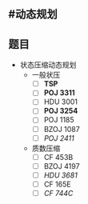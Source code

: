 #动态规划
------
## 题目
- 状态压缩动态规划
	- 一般状压
		- [ ]  **TSP**
		- [ ]  **POJ 3311**
		- [ ]  HDU 3001
		- [ ]  **POJ 3254**
		- [ ]  POJ 1185
		- [ ]  BZOJ 1087
		- [ ] *POJ 2411*
	- 质数压缩
		- [ ]  CF 453B
		- [ ]  BZOJ 4197
		- [ ] *HDU 3681*
		- [ ]  CF 165E
		- [ ] *CF 744C*

